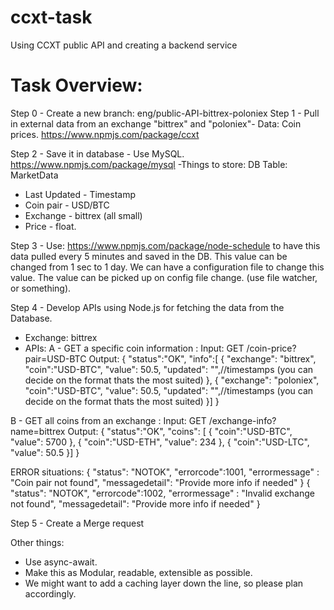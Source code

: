 # ccxt-task
Using CCXT public API and creating a backend service

# Task Overview:
Step 0 - Create a new branch: eng/public-API-bittrex-poloniex
Step 1 - Pull in external data from an exchange "bittrex" and "poloniex"- Data: Coin prices.
https://www.npmjs.com/package/ccxt

Step 2 - Save it in database - Use MySQL.
https://www.npmjs.com/package/mysql
-Things to store:
DB Table: MarketData
- Last Updated - Timestamp
- Coin pair - USD/BTC
- Exchange - bittrex (all small)
- Price - float.

Step 3 - Use: https://www.npmjs.com/package/node-schedule to have this data pulled every 5 minutes and saved in the DB.
This value can be changed from 1 sec to 1 day. We can have a configuration file to change this value. The value can be picked up on config file change. (use file watcher, or something).

Step 4 - Develop APIs using Node.js for fetching the data from the Database.

- Exchange: bittrex
- APIs:
A - GET a specific coin information :
Input: GET /coin-price?pair=USD-BTC
Output: { "status":"OK",
        "info":[
        {
            "exchange": "bittrex",
            "coin":"USD-BTC",
            "value": 50.5,
            "updated": "",//timestamps (you can decide on the format thats the most suited)
        },
        {
            "exchange": "poloniex",
            "coin":"USD-BTC",
            "value": 50.5,
            "updated": "",//timestamps (you can decide on the format thats the most suited)
        }]
}

B - GET all coins from an exchange :
Input: GET /exchange-info?name=bittrex
Output: {
    "status":"OK",
    "coins": [
    {
        "coin":"USD-BTC",
        "value": 5700
    },
    {
        "coin":"USD-ETH",
        "value": 234
    },
    {
        "coin":"USD-LTC",
        "value": 50.5
    }]
}

ERROR situations:
{
    "status": "NOTOK",
        "errorcode":1001,
        "errormessage" : "Coin pair not found",
        "messagedetail": "Provide more info if needed"
}
{
    "status": "NOTOK",
        "errorcode":1002,
        "errormessage" : "Invalid exchange not found",
        "messagedetail": "Provide more info if needed"
}


Step 5 - Create a Merge request

Other things:
- Use async-await.
- Make this as Modular, readable, extensible as possible.
- We might want to add a caching layer down the line, so please plan accordingly.

